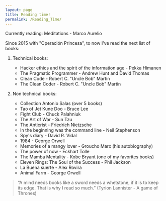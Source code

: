 ```yaml
---
layout: page
title: Reading time!
permalink: /Reading_Time/
---
```


Currently reading: Meditations - Marco Aurelio

Since 2015 with "Operación Princesa", to now I've read the next list of books:

1. Technical books:
    * Hacker ethics and the spirit of the information age - Pekka Himanen
    * The Pragmatic Programmer - Andrew Hunt and David Thomas
    * Clean Code - Robert C. "Uncle Bob" Martin
    * The Clean Coder - Robert C. "Uncle Bob" Martin
  

2. Non technical books:
    * Collection Antonio Salas (over 5 books)
    * Tao of Jet Kune Doo - Bruce Lee
    * Fight Club - Chuck Palahniuk
    * The Art of War - Sun Tzu
    * The Anticrist - Friedrich Nietzsche
    * In the beginning was the command line - Neil Stephenson
    * Spy's diary - David R. Vidal
    * 1984 - George Orwell
    * Memories of a mangy lover - Groucho Marx (his autobiography)
    * The power of now - Eckhart Tolle      
    * The Mamba Mentality - Kobe Bryant (one of my favorites books)
    * Eleven Rings: The Soul of the Success - Phil Jackson
    * La Buena suerte - Alex Rovira
    * Animal Farm - George Orwell



  

> “A mind needs books like a sword needs a whetstone, if it is to keep its edge. That is why I read so much.” (Tyrion Lannister - A game of Thrones)